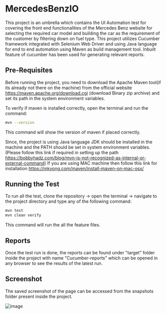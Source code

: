 # MercedesBenzIO

This project is an umbrella which contains the UI Automation test for covering the front end functionalities of the Mercedes Benz website for selecting the required car model and building the car as the requirement of the customer by filtering down on fuel type. This project utilizes Cucumber framework integrated with Selenium Web Driver and using Java language for end to end automation using Maven as build management tool. Inbuilt feature of cucumber has been used for generating relevant reports. 
 
## Pre-Requisites

Before running the project, you need to download the Apache Maven tool(if its already not there on the machine) from the official website https://maven.apache.org/download.cgi (download Binary zip archive) and set its path in the system environment variables. 

To verify if maven is installed correctly, open the terminal and run the command:

```bash
mvn --version
```
This command will show the version of maven if placed correctly.

Since, the project is using Java language JDK should be installed in the machine and the PATH should be set in system environment variables. (Please follow this link if required in setting up the path https://bobbyhadz.com/blog/mvn-is-not-recognized-as-internal-or-external-command)
If you are using MAC machine then follow this link for installation https://mkyong.com/maven/install-maven-on-mac-osx/

## Running the Test

To run all the test, clone the repository -> open the terminal -> navigate to the project directory and type any of the following command:

```python
mvn test
mvn clean verify
```
This command will run the all the feature files. 
## Reports

Once the test run is done, the reports can be found under "target" folder inside the project with name "Cucumber-reports" which can be opened in any browser to see the results of the latest run.

## Screenshot

The saved screenshot of the page can be accessed from the snapshots folder present inside the project. 

![image](https://user-images.githubusercontent.com/85970617/235573345-d110dc7b-0dc5-487b-b1c4-973982c95063.png)
